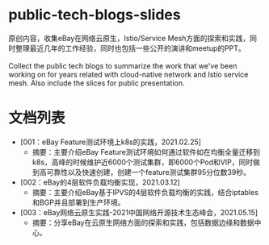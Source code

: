 # public-tech-blogs-slides
原创内容，收集eBay在网络云原生，Istio/Service Mesh方面的探索和实践，同时整理最近几年的工作经验，同时也包括一些公开的演讲和meetup的PPT。
<br><br>
Collect the public tech blogs to summarize the work that we've been working on for years related with cloud-native network and Istio service mesh. Also include the slices for public presentation.

# 文档列表

- [001：eBay Feature测试环境上k8s的实践，2021.02.25]
   - 摘要：主要介绍eBay Feature测试环境如何通过软件如在均衡全量迁移到k8s，高峰的时候维护近6000个测试集群，即6000个Pod和VIP，同时做到高可靠性以及快速创建，创建一个feature测试集群95分位数39秒。
- [002：eBay的4层软件负载均衡实现，2021.03.12]
   - 摘要：主要介绍eBay基于IPVS的4层软件负载均衡的实践，结合iptables和BGP并且部署到生产环境。
- [003：eBay网络云原生实践-2021中国网络开源技术生态峰会，2021.05.15]
   - 摘要：分享eBay在云原生网络方面的探索和实践，包括数据边缘和数据中心。
